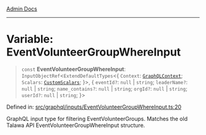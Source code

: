 [Admin Docs](/)

***

# Variable: EventVolunteerGroupWhereInput

> `const` **EventVolunteerGroupWhereInput**: `InputObjectRef`\<`ExtendDefaultTypes`\<\{ `Context`: [`GraphQLContext`](../../../context/type-aliases/GraphQLContext.md); `Scalars`: [`CustomScalars`](../../../scalars/type-aliases/CustomScalars.md); \}\>, \{ `eventId?`: `null` \| `string`; `leaderName?`: `null` \| `string`; `name_contains?`: `null` \| `string`; `orgId?`: `null` \| `string`; `userId?`: `null` \| `string`; \}\>

Defined in: [src/graphql/inputs/EventVolunteerGroupWhereInput.ts:20](https://github.com/Sourya07/talawa-api/blob/ead7a48e0174153214ee7311f8b242ee1c1a12ca/src/graphql/inputs/EventVolunteerGroupWhereInput.ts#L20)

GraphQL input type for filtering EventVolunteerGroups.
Matches the old Talawa API EventVolunteerGroupWhereInput structure.
